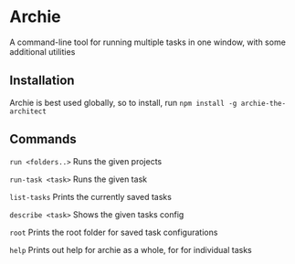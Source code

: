 # Archie

A command-line tool for running multiple tasks in one window, with some additional utilities

## Installation

Archie is best used globally, so to install, run `npm install -g archie-the-architect`

## Commands

  `run <folders..>`  Runs the given projects

  `run-task <task>`  Runs the given task

  `list-tasks`       Prints the currently saved tasks

  `describe <task>`  Shows the given tasks config

  `root`             Prints the root folder for saved task configurations

  `help`             Prints out help for archie as a whole, for for individual tasks

